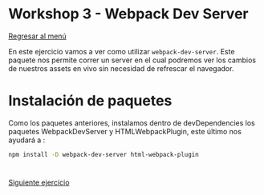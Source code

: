 # Workshop 3 - Webpack Dev Server

[Regresar al menú](./README.md)

En este ejercicio vamos a ver como utilizar `webpack-dev-server`. Este paquete nos permite correr un server en el cual podremos ver los cambios de nuestros assets en vivo sin necesidad de refrescar el navegador.

# Instalación de paquetes

Como los paquetes anteriores, instalamos dentro de devDependencies los paquetes WebpackDevServer y HTMLWebpackPlugin, este último nos ayudará a :

```sh
npm install -D webpack-dev-server html-webpack-plugin
```

#

[Siguiente ejercicio](./ex4.md)

